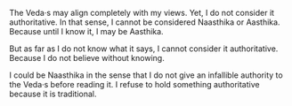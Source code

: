 The Veda·s may align completely with my views. Yet, I do not consider it authoritative. In that sense, I cannot be considered Naasthika or Aasthika. Because until I know it, I may be Aasthika.

But as far as I do not know what it says, I cannot consider it authoritative. Because I do not believe without knowing.

I could be Naasthika in the sense that I do not give an infallible authority to the Veda·s before reading it. I refuse to hold something authoritative because it is traditional.